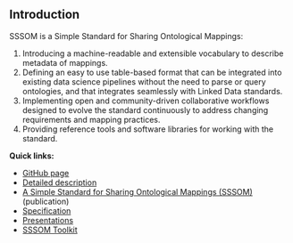 ## Introduction

SSSOM is a Simple Standard for Sharing Ontological Mappings: 

1. Introducing a machine-readable and extensible vocabulary to describe metadata of mappings.
2. Defining an easy to use table-based format that can be integrated into existing data science pipelines without the need to parse or query ontologies, and that integrates seamlessly with Linked Data standards. 
3. Implementing open and community-driven collaborative workflows designed to evolve the standard continuously to address changing requirements and mapping practices. 
4. Providing reference tools and software libraries for working with the standard.

**Quick links:**

- [GitHub page](https://github.com/mapping-commons/sssom)
- [Detailed description](spec.md)
- [A Simple Standard for Sharing Ontological Mappings (SSSOM)](https://arxiv.org/abs/2112.07051) (publication)
- [Specification](index.md)
- [Presentations](presentations.md)
- [SSSOM Toolkit](https://mapping-commons.github.io/sssom-py)